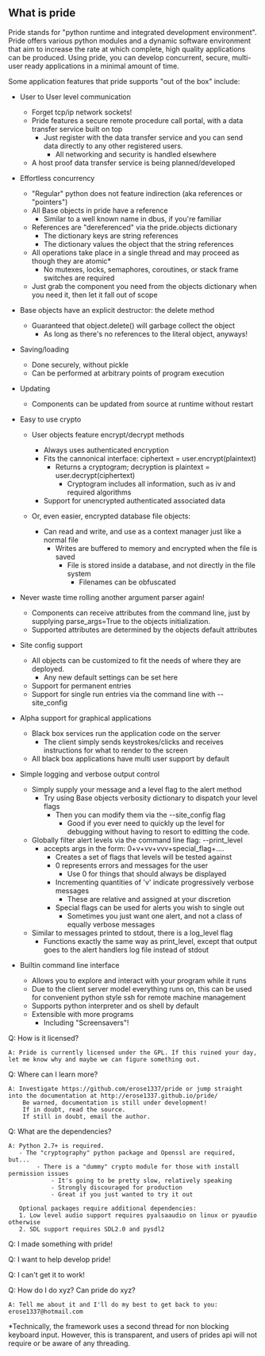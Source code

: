 What is pride
------------
Pride stands for "python runtime and integrated development environment". 
Pride offers various python modules and a dynamic software environment that
aim to increase the rate at which complete, high quality applications can be 
produced. Using pride, you can develop concurrent, secure, multi-user ready
applications in a minimal amount of time.

Some application features that pride supports "out of the box" include:
    
- User to User level communication
    - Forget tcp/ip network sockets!
    - Pride features a secure remote procedure call portal, with a data 
      transfer service built on top
        - Just register with the data transfer service and you can send
          data directly to any other registered users. 
            - All networking and security is handled elsewhere
    - A host proof data transfer service is being planned/developed
    
- Effortless concurrency
    - "Regular" python does not feature indirection (aka references or "pointers")
    - All Base objects in pride have a reference
        - Similar to a well known name in dbus, if you're familiar
    - References are "dereferenced" via the pride.objects dictionary  
        - The dictionary keys are string references
        - The dictionary values the object that the string references
    - All operations take place in a single thread and may proceed as
      though they are atomic*
        - No mutexes, locks, semaphores, coroutines, or stack frame
          switches are required
    - Just grab the component you need from the objects dictionary
      when you need it, then let it fall out of scope
      
- Base objects have an explicit destructor: the delete method
    - Guaranteed that object.delete() will garbage collect the object
        - As long as there's no references to the literal object, anyways!
        
- Saving/loading 
    - Done securely, without pickle
    - Can be performed at arbitrary points of program execution
    
- Updating
    - Components can be updated from source at runtime without restart
    
- Easy to use crypto
    - User objects feature encrypt/decrypt methods
        - Always uses authenticated encryption
        - Fits the cannonical interface: ciphertext = user.encrypt(plaintext)
            - Returns a cryptogram; decryption is plaintext = user.decrypt(ciphertext)
                - Cryptogram includes all information, such as iv and 
                  required algorithms
        - Support for unencrypted authenticated associated data
    
    - Or, even easier, encrypted database file objects:
        - Can read and write, and use as a context manager just like a normal file
            - Writes are buffered to memory and encrypted when the file is saved
                - File is stored inside a database, and not directly in the file system
                    - Filenames can be obfuscated                            
    
- Never waste time rolling another argument parser again!
    - Components can receive attributes from the command line, just by
      supplying parse_args=True to the objects initialization.
    - Supported attributes are determined by the objects default attributes        
    
- Site config support
    - All objects can be customized to fit the needs of where they are
      deployed.
        - Any new default settings can be set here
    - Support for permanent entries
    - Support for single run entries via the command line with --site_config
    
- Alpha support for graphical applications
    - Black box services run the application code on the server
        - The client simply sends keystrokes/clicks and receives 
          instructions for what to render to the screen    
    - All black box applications have multi user support by default

- Simple logging and verbose output control
    - Simply supply your message and a level flag to the alert method
        - Try using Base objects verbosity dictionary to dispatch your level flags
            - Then you can modify them via the --site_config flag
                - Good if you ever need to quickly up the level for debugging without
                  having to resort to editting the code.
    - Globally filter alert levels via the command line flag: --print_level
        - accepts args in the form: 0+v+vv+vvv+special_flag+....
            - Creates a set of flags that levels will be tested against
            - 0 represents errors and messages for the user
                - Use 0 for things that should always be displayed
            - Incrementing quantities of 'v' indicate progressively 
              verbose messages
                - These are relative and assigned at your discretion
            - Special flags can be used for alerts you wish to single out
                - Sometimes you just want one alert, and not a class of 
                  equally verbose messages
    - Similar to messages printed to stdout, there is a log_level flag
        - Functions exactly the same way as print_level, except that output
          goes to the alert handlers log file instead of stdout
        
- Builtin command line interface
    - Allows you to explore and interact with your program while it runs
    - Due to the client server model everything runs on, this can be used 
      for convenient python style ssh for remote machine management
    - Supports python interpreter and os shell by default
    - Extensible with more programs
        - Including "Screensavers"!
          

Q: How is it licensed?
   
    A: Pride is currently licensed under the GPL. If this ruined your day, let me know why and maybe we can figure something out.
  
Q: Where can I learn more?

    A: Investigate https://github.com/erose1337/pride or jump straight into the documentation at http://erose1337.github.io/pride/
        Be warned, documentation is still under development! 
        If in doubt, read the source. 
        If still in doubt, email the author.
   
Q: What are the dependencies?
    
    A: Python 2.7+ is required. 
       - The "cryptography" python package and Openssl are required, but...
            - There is a "dummy" crypto module for those with install permission issues
                - It's going to be pretty slow, relatively speaking
                - Strongly discouraged for production
                - Great if you just wanted to try it out
                
       Optional packages require additional dependencies:
       1. Low level audio support requires pyalsaaudio on linux or pyaudio otherwise
       2. SDL support requires SDL2.0 and pysdl2

Q: I made something with pride!

Q: I want to help develop pride!

Q: I can't get it to work!

Q: How do I do xyz? Can pride do xyz?

    A: Tell me about it and I'll do my best to get back to you: erose1337@hotmail.com


*Technically, the framework uses a second thread for non blocking keyboard 
input. However, this is transparent, and users of prides api will not require 
or be aware of any threading.
   